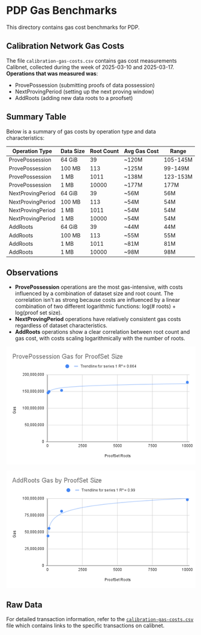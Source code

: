 # PDP Gas Benchmarks

This directory contains gas cost benchmarks for PDP.

## Calibration Network Gas Costs

The file `calibration-gas-costs.csv` contains gas cost measurements Calibnet, collected during the week of 2025-03-10 and 2025-03-17. **Operations that was measured was**: 
  - ProvePossession (submitting proofs of data possession)
  - NextProvingPeriod (setting up the next proving window)
  - AddRoots (adding new data roots to a proofset)

## Summary Table

Below is a summary of gas costs by operation type and data characteristics:

| Operation Type | Data Size | Root Count | Avg Gas Cost | Range |
|---------------|-----------|------------|-------------|-------|
| ProvePossession | 64 GiB | 39 | ~120M | 105-145M |
| ProvePossession | 100 MB | 113 | ~125M | 99-149M |
| ProvePossession | 1 MB | 1011 | ~138M | 123-153M |
| ProvePossession | 1 MB | 10000 | ~177M | 177M |
| NextProvingPeriod | 64 GiB | 39 | ~56M | 56M |
| NextProvingPeriod | 100 MB | 113 | ~54M | 54M |
| NextProvingPeriod | 1 MB | 1011 | ~54M | 54M |
| NextProvingPeriod | 1 MB | 10000 | ~54M | 54M |
| AddRoots | 64 GiB | 39 | ~44M | 44M |
| AddRoots | 100 MB | 113 | ~55M | 55M |
| AddRoots | 1 MB | 1011 | ~81M | 81M |
| AddRoots | 1 MB | 10000 | ~98M | 98M |

## Observations

- **ProvePossession** operations are the most gas-intensive, with costs influenced by a combination of dataset size and root count. The correlation isn't as strong because costs are influenced by a linear combination of two different logarithmic functions: log(# roots) + log(proof set size).
- **NextProvingPeriod** operations have relatively consistent gas costs regardless of dataset characteristics.
- **AddRoots** operations show a clear correlation between root count and gas cost, with costs scaling logarithmically with the number of roots.

![ProvePossession Gas for ProofSet Size](ProvePosession%20Gas%20by%20ProofSet%20Size.png)

![AddRoots Gas by ProofSet Size](AddRoots%20Gas%20by%20ProofSet%20Size.png)

## Raw Data

For detailed transaction information, refer to the [`calibration-gas-costs.csv`](calibration-gas-costs.csv) file which contains links to the specific transactions on calibnet. 